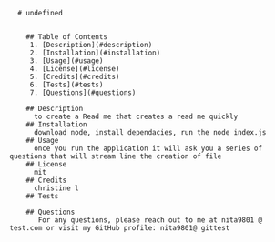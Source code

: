  
      # undefined 
      

        ## Table of Contents
         1. [Description](#description)
         2. [Installation](#installation)
         3. [Usage](#usage)
         4. [License](#license)
         5. [Credits](#credits)
         6. [Tests](#tests)
         7. [Questions](#questions) 

        ## Description
          to create a Read me that creates a read me quickly
        ## Installation
          download node, install dependacies, run the node index.js 
        ## Usage
          once you run the application it will ask you a series of questions that will stream line the creation of file
        ## License
          mit
        ## Credits
          christine l      
        ## Tests
          
        ## Questions
           For any questions, please reach out to me at nita9801 @ test.com or visit my GitHub profile: nita9801@ gittest
